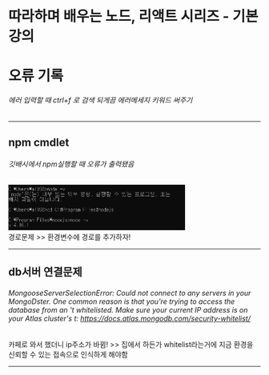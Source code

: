 # 따라하며 배우는 노드, 리액트 시리즈 - 기본 강의

# 오류 기록   
###### 에러 입력할 때 ctrl+f 로 검색 되게끔 에러메세지 키워드 써주기
***
## npm cmdlet
###### 깃배시에서 npm실행할 때 오류가 출력됐음

<img src="./img/error_node_path.PNG" width="70%" height="auto" title="error" alt="errorNodePath"></img>    
경로문제 >> 환경변수에 경로를 추가하자!    
***

## db서버 연결문제
###### MongooseServerSelectionError: Could not connect to any servers in your MongoDster. One common reason is that you're trying to access the database from an 't whitelisted. Make sure your current IP address is on your Atlas cluster's t: https://docs.atlas.mongodb.com/security-whitelist/   
카페로 와서 했더니 ip주소가 바뀜! >> 집에서 하든가 whitelist라는거에 지금 환경을 신뢰할 수 있는 접속으로 인식하게 해야함
***